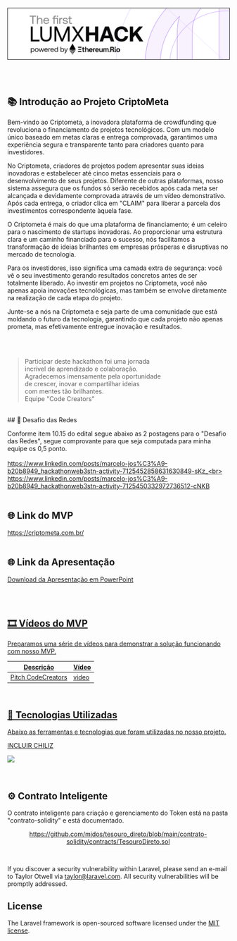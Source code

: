 
<p align="center"><img src="https://github.com/mjdos/criptometa/blob/main/public/github/lumx.png" width="800" alt="CriptoMeta" border="1"></p>

<br><br>

## 📚 Introdução ao Projeto CriptoMeta

Bem-vindo ao Criptometa, a inovadora plataforma de crowdfunding que revoluciona o financiamento de projetos tecnológicos. Com um modelo único baseado em metas claras e entrega comprovada, garantimos uma experiência segura e transparente tanto para criadores quanto para investidores.

No Criptometa, criadores de projetos podem apresentar suas ideias inovadoras e estabelecer até cinco metas essenciais para o desenvolvimento de seus projetos. Diferente de outras plataformas, nosso sistema assegura que os fundos só serão recebidos após cada meta ser alcançada e devidamente comprovada através de um vídeo demonstrativo. Após cada entrega, o criador clica em "CLAIM" para liberar a parcela dos investimentos correspondente àquela fase.

O Criptometa é mais do que uma plataforma de financiamento; é um celeiro para o nascimento de startups inovadoras. Ao proporcionar uma estrutura clara e um caminho financiado para o sucesso, nós facilitamos a transformação de ideias brilhantes em empresas prósperas e disruptivas no mercado de tecnologia.

Para os investidores, isso significa uma camada extra de segurança: você vê o seu investimento gerando resultados concretos antes de ser totalmente liberado. Ao investir em projetos no Criptometa, você não apenas apoia inovações tecnológicas, mas também se envolve diretamente na realização de cada etapa do projeto.

Junte-se a nós na Criptometa e seja parte de uma comunidade que está moldando o futuro da tecnologia, garantindo que cada projeto não apenas prometa, mas efetivamente entregue inovação e resultados.

<br><br>

> Participar deste hackathon foi uma jornada<br>
> incrível de aprendizado e colaboração.<br>
> Agradecemos imensamente pela oportunidade<br>
> de crescer, inovar e compartilhar ideias<br>
> com mentes tão brilhantes.<br>
> Equipe "Code Creators"
<br>
## 🎯 Desafio das Redes 

Conforme item  10.15 do edital segue abaixo as 2 postagens para o "Desafio das Redes", segue comprovante para que seja computada para minha equipe os 0,5 ponto.
<br><br>
https://www.linkedin.com/posts/marcelo-jos%C3%A9-b20b8949_hackathonweb3stn-activity-7125452858631630849-sKz_<br>
https://www.linkedin.com/posts/marcelo-jos%C3%A9-b20b8949_hackathonweb3stn-activity-7125450332972736512-cNKB
<br><br>

## 🌐 Link do MVP
https://criptometa.com.br/
<br><br>

## 🌐 Link da Apresentação
<p align="left"><a href="https://github.com/mjdos/tesouro_direto/blob/main/public/assets/imagens/github/apresentacao-code-creators.pptx">Download da Apresentação em PowerPoint</a](https://www.youtube.com/watch?v=fGzYUPVvNkI)></p>
<br><br>

## 🎞 Vídeos do MVP 

Preparamos uma série de vídeos para demonstrar a solução funcionando com nosso MVP.

| Descrição | Vídeo |
| ------ | ------ |
| Pitch CodeCreators | [video](https://www.youtube.com/watch?v=fGzYUPVvNkI) |

<br>

## 🚀 Tecnologias Utilizadas

Abaixo as ferramentas e tecnologias que foram utilizadas no nosso projeto.

INCLUIR CHILIZ

<p align="left">
  <a href="https://skillicons.dev">
    <img src="https://skillicons.dev/icons?i=git,github,php,laravel,vscode,linux,nodejs,js,html,jquery,mysql" />
  </a>
</p>
<br>

## ⚙️ Contrato Inteligente 
O contrato inteligente para criação e gerenciamento do Token está na pasta "contrato-solidity" e está documentado.<br>

<p align="center"><a href="https://github.com/mjdos/tesouro_direto/blob/main/contrato-solidity/contracts/TesouroDireto.sol">https://github.com/mjdos/tesouro_direto/blob/main/contrato-solidity/contracts/TesouroDireto.sol</a></p>
<br>


If you discover a security vulnerability within Laravel, please send an e-mail to Taylor Otwell via [taylor@laravel.com](mailto:taylor@laravel.com). All security vulnerabilities will be promptly addressed.

## License

The Laravel framework is open-sourced software licensed under the [MIT license](https://opensource.org/licenses/MIT).
